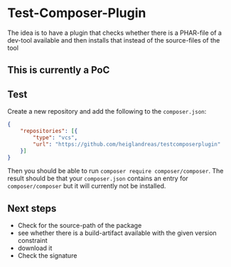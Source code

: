 # Test-Composer-Plugin

The idea is to have a plugin that checks whether there is a PHAR-file of 
a dev-tool available and then installs that instead of the source-files of the tool

## This is currently a PoC

## Test

Create a new repository and add the following to the `composer.json`:

```json
{
    "repositories": [{
        "type": "vcs",
        "url": "https://github.com/heiglandreas/testcomposerplugin"
    }]
}
```

Then you should be able to run `composer require composer/composer`. The result should be that
your `composer.json` contains an entry for `composer/composer` but it will currently not be installed.

## Next steps

* Check for the source-path of the package
* see whether there is a build-artifact available with the given version constraint
* download it
* Check the signature
